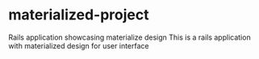 # materialized-project
Rails application showcasing materialize design
This is a rails application with materialized design for user interface
